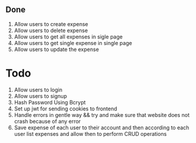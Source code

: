 ## Done

1. Allow users to create expense
2. Allow users to delete expense
3. Allow users to get all expenses in sigle page 
4. Allow users to get single expense in single page
5. Allow users to update the expense

# Todo

1. Allow users to login
2. Allow users to signup
3. Hash Password Using Bcrypt
4. Set up jwt for sending cookies to frontend
5. Handle errors in gentle way && try and make sure that website does not crash because of 
any error
6. Save expense of each user to their account and then according to each user list 
expenses and allow then to perform CRUD operations
